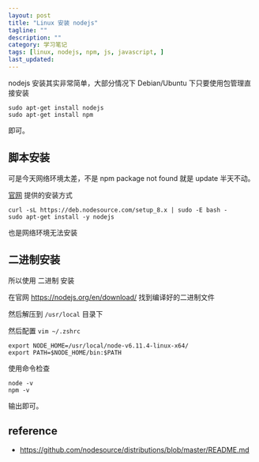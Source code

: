 ```yaml
---
layout: post
title: "Linux 安装 nodejs"
tagline: ""
description: ""
category: 学习笔记
tags: [linux, nodejs, npm, js, javascript, ]
last_updated:
---
```


nodejs 安装其实非常简单，大部分情况下 Debian/Ubuntu 下只要使用包管理直接安装

	sudo apt-get install nodejs
	sudo apt-get install npm

即可。

## 脚本安装
可是今天网络环境太差，不是 npm package not found 就是 update 半天不动。

[官网](https://nodejs.org/en/download/package-manager/) 提供的安装方式

    curl -sL https://deb.nodesource.com/setup_8.x | sudo -E bash -
	sudo apt-get install -y nodejs

也是网络环境无法安装

## 二进制安装
所以使用 二进制 安装

在官网 <https://nodejs.org/en/download/> 找到编译好的二进制文件

然后解压到 `/usr/local` 目录下

然后配置 `vim ~/.zshrc`

	export NODE_HOME=/usr/local/node-v6.11.4-linux-x64/
	export PATH=$NODE_HOME/bin:$PATH

使用命令检查

	node -v
	npm -v

输出即可。

## reference

- <https://github.com/nodesource/distributions/blob/master/README.md>
